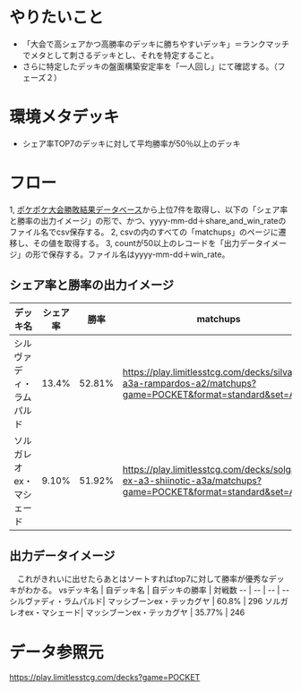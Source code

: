 # やりたいこと
- 「大会で高シェアかつ高勝率のデッキに勝ちやすいデッキ」＝ランクマッチでメタとして刺さるデッキとし、それを特定すること。
- さらに特定したデッキの盤面構築安定率を「一人回し」にて確認する。（フェーズ２）

# 環境メタデッキ
- シェア率TOP7のデッキに対して平均勝率が50％以上のデッキ

# フロー
1, [ポケポケ大会勝敗結果データベース](https://play.limitlesstcg.com/decks?game=POCKET)から上位7件を取得し、以下の「シェア率と勝率の出力イメージ」の形で、かつ、yyyy-mm-dd＋share_and_win_rateのファイル名でcsv保存する。
2, csvの内のすべての「matchups」のページに遷移し、その値を取得する。
3, countが50以上のレコードを「出力データイメージ」の形で保存する。ファイル名はyyyy-mm-dd＋win_rate。

## シェア率と勝率の出力イメージ
デッキ名 | シェア率 | 勝率 | matchups
-- | -- | -- | -- 
シルヴァディ・ラムパルド| 13.4% | 52.81% |  https://play.limitlesstcg.com/decks/silvally-a3a-rampardos-a2/matchups?game=POCKET&format=standard&set=A3a
ソルガレオex・マシェード| 9.10% | 51.92% |  https://play.limitlesstcg.com/decks/solgaleo-ex-a3-shiinotic-a3a/matchups?game=POCKET&format=standard&set=A3a

## 出力データイメージ
　これがきれいに出せたらあとはソートすればtop7に対して勝率が優秀なデッキがわかる。
vsデッキ名 | 自デッキ名 | 自デッキの勝率 | 対戦数
-- | -- | -- | -- 
シルヴァディ・ラムパルド|  マッシブーンex・テッカグヤ | 60.8% | 296
ソルガレオex・マシェード|  マッシブーンex・テッカグヤ | 35.77% | 246

# データ参照元
https://play.limitlesstcg.com/decks?game=POCKET
